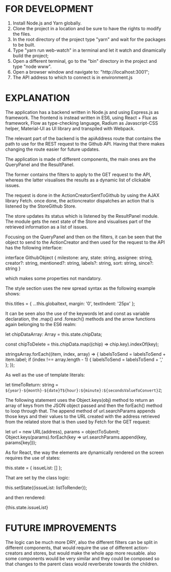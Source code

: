 # FOR DEVELOPMENT

1. Install Node.js and Yarn globally.
2. Clone the project in a location and be sure to have the rights to modify the files.
3. In the root directory of the project type "yarn" and wait for the packages to be built.
4. Type "yarn run web-watch" in a terminal and let it watch and dinamically build the project;
5. Open a different terminal, go to the "bin" directory in the project and type "node www".
6. Open a browser window and navigate to: "http://localhost:3001";
7. The API address to which to connect is in environment.js

# EXPLANATION

The application has a backend written in Node.js and using Express.js as framework. The frontend is instead written in ES6, using React + Flux as framework, Flow as type-checking language, Radium as Javascript-CSS helper, Material-UI as UI library and transpiled with Webpack.

The relevant part of the backend is the apiAddress route that contains the path to use for the REST request to the Github API. Having that there makes changing the route easier for future updates.

The application is made of different components, the main ones are the QueryPanel and the ResultPanel.

The former contains the filters to apply to the GET request to the API, whereas the latter visualises the results as a dynamic list of clickable issues.

The request is done in the ActionCreatorSentToGithub by using the AJAX library Fetch.
once done, the actioncreator dispatches an action that is listened by the StoreGithub Store.

The store updates its status which is listened by the ResultPanel module. The module gets the next state of the Store and visualises part of the retrieved information as a list of issues.

Focusing on the QueryPanel and then on the filters, it can be seen that the object to send to the ActionCreator and then used for the request to the API has the following interface:

interface GithubObject {
  milestone: any,
  state: string,
  assignee: string,
  creator?: string,
  mentioned?: string,
  labels?: string,
  sort: string,
  since?: string
}

which makes some properties not mandatory.

The style section uses the new spread syntax as the following example shows:

this.titles = {
  ...this.globaltext,
  margin: '0',
  textIndent: '25px'
};

It can be seen also the use of the keywords let and const as variable declaration, the .map() and .foreach() methods and the arrow functions again belonging to the ES6 realm:

let chipDataArray: Array<any> = this.state.chipData;

const chipToDelete = this.chipData.map((chip) => chip.key).indexOf(key);

stringsArray.forEach((item, index, array) => {
  labelsToSend = labelsToSend + item.label;
  if (index !== array.length - 1) {
    labelsToSend = labelsToSend + ','
  };
});

As well as the use of template literals:

let timeToReturn: string = `${year}-${month}-${date}T${hour}:${minute}:${secondsValueToConvert}Z`;

The following statement uses the Object.keys(obj) method to return an array of keys from the JSON object passed and then the forEach() method to loop through that. The append method of url.searchParams appends those keys and their values to the URL created with the address retrieved from the related store that is then used by Fetch for the GET request:

let url = new URL(address),
  params = objectToSubmit;
Object.keys(params).forEach(key => url.searchParams.append(key, params[key]));

As for React, the way the elements are dynamically rendered on the screen requires the use of states:

this.state = {
  issueList: []
};

That are set by the class logic:

this.setState({issueList: listToRender});

and then rendered:

<List>
  {this.state.issueList}
</List>

# FUTURE IMPROVEMENTS

The logic can be much more DRY, also the different filters can be split in different components, that would require the use of different action-creators and stores, but would make the whole app more reusable. also some components would be very similar and they could be composed so that changes to the parent class would reverberate towards the children.
